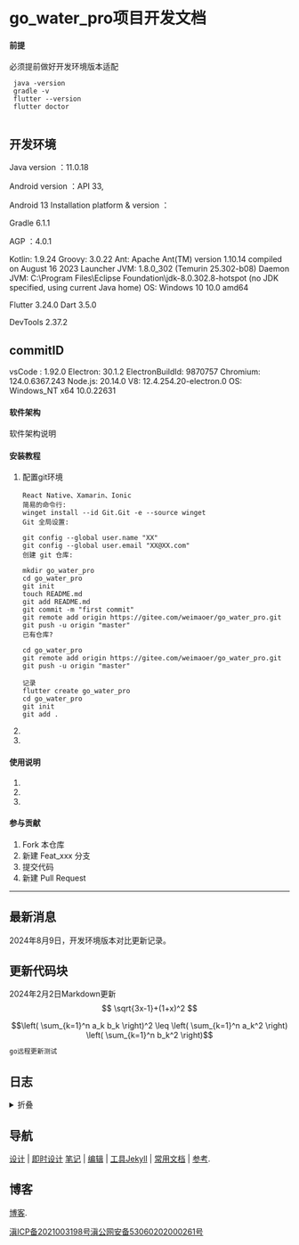 # go_water_pro项目开发文档

#### 前提

必须提前做好开发环境版本适配

```dos
 java -version
 gradle -v
 flutter --version
 flutter doctor
 
```

## 开发环境

Java version ：11.0.18 

Android version ：API 33, 

Android 13 Installation platform &amp; version ：

Gradle 6.1.1 

AGP ：4.0.1

Kotlin:        1.9.24
Groovy:        3.0.22
Ant:           Apache Ant(TM) version 1.10.14 compiled on August 16 2023
Launcher JVM:  1.8.0_302 (Temurin 25.302-b08)
Daemon JVM:    C:\Program Files\Eclipse Foundation\jdk-8.0.302.8-hotspot (no JDK specified, using current Java home)
OS:            Windows 10 10.0 amd64

Flutter 3.24.0 
Dart 3.5.0 

DevTools 2.37.2

## commitID

vsCode : 1.92.0
Electron: 30.1.2
ElectronBuildId: 9870757
Chromium: 124.0.6367.243
Node.js: 20.14.0
V8: 12.4.254.20-electron.0
OS: Windows_NT x64 10.0.22631



#### 软件架构

软件架构说明


#### 安装教程

1. 配置git环境

   ```
   React Native、Xamarin、Ionic
   简易的命令行:
   winget install --id Git.Git -e --source winget
   Git 全局设置:
   
   git config --global user.name "XX"
   git config --global user.email "XX@XX.com"
   创建 git 仓库:
   
   mkdir go_water_pro
   cd go_water_pro
   git init 
   touch README.md
   git add README.md
   git commit -m "first commit"
   git remote add origin https://gitee.com/weimaoer/go_water_pro.git
   git push -u origin "master"
   已有仓库?
   
   cd go_water_pro
   git remote add origin https://gitee.com/weimaoer/go_water_pro.git
   git push -u origin "master"
   
   记录
   flutter create go_water_pro
   cd go_water_pro
   git init
   git add .
   ```

   

2. 

3.  

#### 使用说明

1.  
2.  
3.  

#### 参与贡献

1.  Fork 本仓库
2.  新建 Feat_xxx 分支
3.  提交代码
4.  新建 Pull Request

------



## 最新消息

2024年8月9日，开发环境版本对比更新记录。



## 更新代码块

2024年2月2日Markdown更新
$$
\sqrt{3x-1}+(1+x)^2
$$

$$\left( \sum_{k=1}^n a_k b_k \right)^2 \leq \left( \sum_{k=1}^n a_k^2 \right) \left( \sum_{k=1}^n b_k^2 \right)$$

```markdown
go远程更新测试
```

## 日志

<details>
<summary>折叠</summary>
| 序号 | 语言 |
|-----:|-----------|
|     1| JavaScript|
|     2| Python    |
|     3| SQL       |
</details>

## 导航

 [设计](https://pixso.cn/）) | 
 [即时设计](https://js.design/)
 [笔记](https://g1rw318n2o.k.topthink.com/@xo2e78m4rj/qianyan.html) | 
 [编辑](https://github.com/weimaoer/weimaoer.github.io/edit/main/README.md)  |  [工具Jekyll](https://jekyllrb.com/) | 
 [常用文档](https://www.osgeo.cn/python-tutorial/webpub-makewebsite.html) |
 [参考](https://docs.github.com/en/github/writing-on-github/getting-started-with-writing-and-formatting-on-github/basic-writing-and-formatting-syntax).

##  博客

[博客](https://www.cnblogs.com/xiongwei).

[滇ICP备2021003198号](https://beian.miit.gov.cn/)[滇公网安备53060202000261号](https://www.beian.gov.cn/portal/registerSystemInfo?recordcode=53060202000261)

